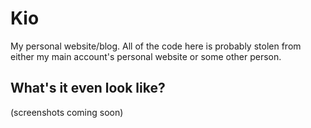 # Kio
My personal website/blog. All of the code here is probably stolen from either my main account's personal website or some other person.

## What's it even look like?
(screenshots coming soon)

